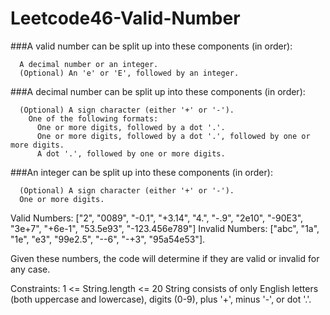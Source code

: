 # Leetcode46-Valid-Number

###A valid number can be split up into these components (in order):
```
  A decimal number or an integer.
  (Optional) An 'e' or 'E', followed by an integer.
```
###A decimal number can be split up into these components (in order):
```
  (Optional) A sign character (either '+' or '-').
    One of the following formats:
      One or more digits, followed by a dot '.'.
      One or more digits, followed by a dot '.', followed by one or more digits.
      A dot '.', followed by one or more digits.
```

###An integer can be split up into these components (in order):
```
  (Optional) A sign character (either '+' or '-').
  One or more digits.
```

Valid Numbers: ["2", "0089", "-0.1", "+3.14", "4.", "-.9", "2e10", "-90E3", "3e+7", "+6e-1", "53.5e93", "-123.456e789"]
Invalid Numbers: ["abc", "1a", "1e", "e3", "99e2.5", "--6", "-+3", "95a54e53"].

Given these numbers, the code will determine if they are valid or invalid for any case.

Constraints:
  1 <= String.length <= 20
  String consists of only English letters (both uppercase and lowercase), digits (0-9), plus '+', minus '-', or dot '.'.
